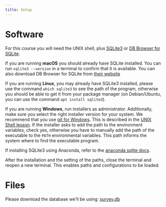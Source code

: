 ```yaml
---
title: Setup
---
```


# Software

For this course you will need the UNIX shell, plus [SQLite3](https://www.sqlite.org/) or
[DB Browser for SQLite](https://sqlitebrowser.org/).

If you are running **macOS** you should already have SQLite installed. You can run `sqlite3 --version`
in a terminal to confirm that it is available. You can also download DB Browser for SQLite from
[their website](https://sqlitebrowser.org/dl/.)

If you are running **Linux**, you may already have SQLite3 installed, please use the command
`which sqlite3` to see the path of the program, otherwise you should be able to get it
from your package manager (on Debian/Ubuntu, you can use the command `apt install sqlite3`).

If you are running **Windows**, run installers as administrator.
Additionally, make sure you select the right installer version for your system.
We recommend that you use [git for Windows](https://gitforwindows.org/).
This is described in the [UNIX Shell lesson](https://swcarpentry.github.io/shell-novice/setup.html).
If the installer asks to add the path to the environment variables, check yes, otherwise you have to manually add the path of the executable to the `PATH` environmental variables.
This path informs the system where to find the executable program.

If installing SQLite3 using Anaconda, refer to the [anaconda sqlite docs](https://anaconda.org/anaconda/sqlite).

After the installation and the setting of the paths, close the terminal and reopen a new terminal.
This enables paths and configurations to be loaded.

# Files

Please download the database we'll be using: [survey.db](files/survey.db)


